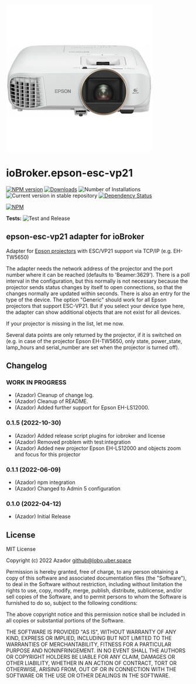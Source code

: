 ![Logo](admin/epson-esc-vp21.png)
# ioBroker.epson-esc-vp21

[![NPM version](https://img.shields.io/npm/v/iobroker.epson-esc-vp21.svg)](https://www.npmjs.com/package/iobroker.epson-esc-vp21)
[![Downloads](https://img.shields.io/npm/dm/iobroker.epson-esc-vp21.svg)](https://www.npmjs.com/package/iobroker.epson-esc-vp21)
![Number of Installations](https://iobroker.live/badges/epson-esc-vp21-installed.svg)
![Current version in stable repository](https://iobroker.live/badges/epson-esc-vp21-stable.svg)
[![Dependency Status](https://img.shields.io/david/Azador/iobroker.epson-esc-vp21.svg)](https://david-dm.org/Azador/iobroker.epson-esc-vp21)

[![NPM](https://nodei.co/npm/iobroker.epson-esc-vp21.png?downloads=true)](https://nodei.co/npm/iobroker.epson-esc-vp21/)

**Tests:** ![Test and Release](https://github.com/Azador/ioBroker.epson-esc-vp21/workflows/Test%20and%20Release/badge.svg)

## epson-esc-vp21 adapter for ioBroker

Adapter for [Epson projectors](https://epson.com/projectors) with ESC/VP21 support via TCP/IP (e.g. EH-TW5650)

The adapter needs the network address of the projector and the port number where it can be reached (defaults to 'Beamer:3629').
There is a poll interval in the configuration, but this normally is not necessary because the projector sends status changes by itself to open connections, so that the changes normally are updated within seconds.
There is also an entry for the type of the device. The option "Generic" should work for all Epson projectors that support ESC-VP21. But if you select your device type here, the adapter can show additional objects that are not exist for all devices.

If your projector is missing in the list, let me now.

Several data points are only returned by the projector, if it is switched on (e.g. in case of the projector Epson EH-TW5650, only state, power_state, lamp_hours and serial_number are set when the projector is turned off).

## Changelog
<!--
    Placeholder for the next version (at the beginning of the line):
    ### **WORK IN PROGRESS**
-->
### **WORK IN PROGRESS**
* (Azador) Cleanup of change log.
* (Azador) Cleanup of README.
* (Azador) Added further support for Epson EH-LS12000.

### 0.1.5 (2022-10-30)
* (Azador) Added release script plugins for iobroker and license
* (Azador) Removed problem with test:integration
* (Azador) Added new projector Epson EH-LS12000 and objects zoom and focus for this projector

### 0.1.1 (2022-06-09)
* (Azador) npm integration
* (Azador) Changed to Admin 5 configuration

### 0.1.0 (2022-04-12)
* (Azador) Initial Release

## License
MIT License

Copyright (c) 2022 Azador <github@lobo.uber.space>

Permission is hereby granted, free of charge, to any person obtaining a copy
of this software and associated documentation files (the "Software"), to deal
in the Software without restriction, including without limitation the rights
to use, copy, modify, merge, publish, distribute, sublicense, and/or sell
copies of the Software, and to permit persons to whom the Software is
furnished to do so, subject to the following conditions:

The above copyright notice and this permission notice shall be included in all
copies or substantial portions of the Software.

THE SOFTWARE IS PROVIDED "AS IS", WITHOUT WARRANTY OF ANY KIND, EXPRESS OR
IMPLIED, INCLUDING BUT NOT LIMITED TO THE WARRANTIES OF MERCHANTABILITY,
FITNESS FOR A PARTICULAR PURPOSE AND NONINFRINGEMENT. IN NO EVENT SHALL THE
AUTHORS OR COPYRIGHT HOLDERS BE LIABLE FOR ANY CLAIM, DAMAGES OR OTHER
LIABILITY, WHETHER IN AN ACTION OF CONTRACT, TORT OR OTHERWISE, ARISING FROM,
OUT OF OR IN CONNECTION WITH THE SOFTWARE OR THE USE OR OTHER DEALINGS IN THE
SOFTWARE.
